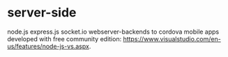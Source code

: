 # server-side
node.js express.js socket.io webserver-backends to cordova mobile apps developed with
free community edition: <https://www.visualstudio.com/en-us/features/node-js-vs.aspx>.
